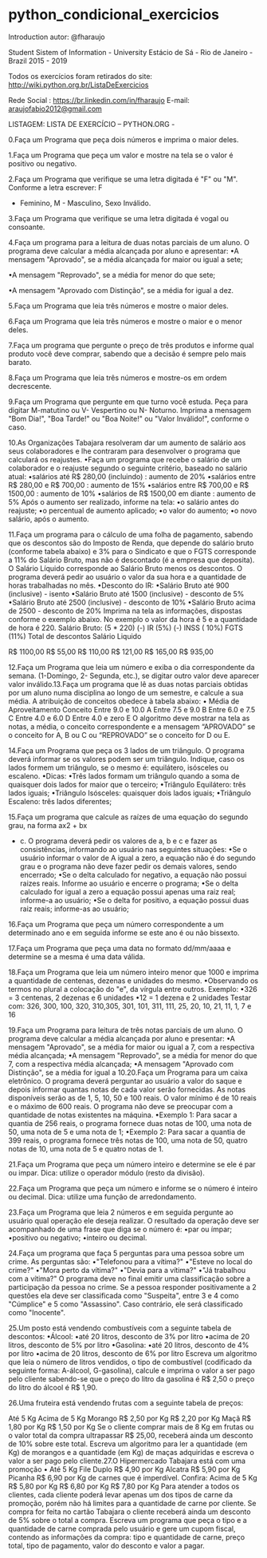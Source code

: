 # python_condicional_exercicios

Introduction autor: @fharaujo

Student Sistem of Information - University Estácio de Sá - Rio de Janeiro - Brazil 2015 - 2019

Todos os exercícios foram retirados do site: http://wiki.python.org.br/ListaDeExercicios

Rede Social : https://br.linkedin.com/in/fharaujo E-mail: araujofabio2012@gmail.com


LISTAGEM:
LISTA DE EXERCÍCIO – PYTHON.ORG - 

0.Faça um Programa que peça dois números e imprima o maior deles.

1.Faça um Programa que peça um valor e mostre na tela se o valor é positivo ou negativo.

2.Faça um Programa que verifique se uma letra digitada é "F" ou "M". Conforme a letra escrever: F
- Feminino, M - Masculino, Sexo Inválido.

3.Faça um Programa que verifique se uma letra digitada é vogal ou consoante.

4.Faça um programa para a leitura de duas notas parciais de um aluno. O programa deve calcular
a média alcançada por aluno e apresentar:
•A mensagem "Aprovado", se a média alcançada for maior ou igual a sete;

•A mensagem "Reprovado", se a média for menor do que sete;

•A mensagem "Aprovado com Distinção", se a média for igual a dez.

5.Faça um Programa que leia três números e mostre o maior deles.

6.Faça um Programa que leia três números e mostre o maior e o menor deles.

7.Faça um programa que pergunte o preço de três produtos e informe qual produto você deve
comprar, sabendo que a decisão é sempre pelo mais barato.

8.Faça um Programa que leia três números e mostre-os em ordem decrescente.

9.Faça um Programa que pergunte em que turno você estuda. Peça para digitar M-matutino ou V-
Vespertino ou N- Noturno. Imprima a mensagem "Bom Dia!", "Boa Tarde!" ou "Boa Noite!" ou
"Valor Inválido!", conforme o caso.

10.As Organizações Tabajara resolveram dar um aumento de salário aos seus colaboradores e lhe
contraram para desenvolver o programa que calculará os reajustes.
•Faça um programa que recebe o salário de um colaborador e o reajuste segundo o
seguinte critério, baseado no salário atual:
•salários até R$ 280,00 (incluindo) : aumento de 20%
•salários entre R$ 280,00 e R$ 700,00 : aumento de 15%
•salários entre R$ 700,00 e R$ 1500,00 : aumento de 10%
•salários de R$ 1500,00 em diante : aumento de 5% Após o aumento ser realizado,
informe na tela:
•o salário antes do reajuste;
•o percentual de aumento aplicado;
•o valor do aumento;
•o novo salário, após o aumento.

11.Faça um programa para o cálculo de uma folha de pagamento, sabendo que os descontos são
do Imposto de Renda, que depende do salário bruto (conforme tabela abaixo) e 3% para o
Sindicato e que o FGTS corresponde a 11% do Salário Bruto, mas não é descontado (é a empresa
que deposita). O Salário Líquido corresponde ao Salário Bruto menos os descontos. O programa
deverá pedir ao usuário o valor da sua hora e a quantidade de horas trabalhadas no mês.
•Desconto do IR:
•Salário Bruto até 900 (inclusive) - isento
•Salário Bruto até 1500 (inclusive) - desconto de 5%
•Salário Bruto até 2500 (inclusive) - desconto de 10%
•Salário Bruto acima de 2500 - desconto de 20% Imprima na tela as informações,
dispostas conforme o exemplo abaixo. No exemplo o valor da hora é 5 e a quantidade de
hora é 220.
Salário Bruto: (5 * 220)
(-) IR (5%)
(-) INSS ( 10%)
FGTS (11%)
Total de descontos
Salário Liquido

R$ 1100,00
R$
55,00
R$ 110,00
R$ 121,00
R$ 165,00
R$ 935,00


12.Faça um Programa que leia um número e exiba o dia correspondente da semana. (1-Domingo,
2- Segunda, etc.), se digitar outro valor deve aparecer valor inválido.13.Faça um programa que lê as duas notas parciais obtidas por um aluno numa disciplina ao
longo de um semestre, e calcule a sua média. A atribuição de conceitos obedece à tabela abaixo:
• Média de Aproveitamento Conceito
Entre 9.0 e 10.0
A
Entre 7.5 e 9.0
B
Entre 6.0 e 7.5
C
Entre 4.0 e 6.0
D
Entre 4.0 e zero
E
O algoritmo deve mostrar na tela as notas, a média, o conceito correspondente e a
mensagem “APROVADO” se o conceito for A, B ou C ou “REPROVADO” se o conceito for D
ou E.

14.Faça um Programa que peça os 3 lados de um triângulo. O programa deverá informar se os
valores podem ser um triângulo. Indique, caso os lados formem um triângulo, se o mesmo é:
equilátero, isósceles ou escaleno.
•Dicas:
•Três lados formam um triângulo quando a soma de quaisquer dois lados for maior que o
terceiro;
•Triângulo Equilátero: três lados iguais;
•Triângulo Isósceles: quaisquer dois lados iguais;
•Triângulo Escaleno: três lados diferentes;

15.Faça um programa que calcule as raízes de uma equação do segundo grau, na forma ax2 + bx
+ c. O programa deverá pedir os valores de a, b e c e fazer as consistências, informando ao
usuário nas seguintes situações:
•Se o usuário informar o valor de A igual a zero, a equação não é do segundo grau e o
programa não deve fazer pedir os demais valores, sendo encerrado;
•Se o delta calculado for negativo, a equação não possui raizes reais. Informe ao usuário e
encerre o programa;
•Se o delta calculado for igual a zero a equação possui apenas uma raiz real; informe-a ao
usuário;
•Se o delta for positivo, a equação possui duas raiz reais; informe-as ao usuário;

16.Faça um Programa que peça um número correspondente a um determinado ano e em seguida
informe se este ano é ou não bissexto.

17.Faça um Programa que peça uma data no formato dd/mm/aaaa e determine se a mesma é
uma data válida.

18.Faça um Programa que leia um número inteiro menor que 1000 e imprima a quantidade de
centenas, dezenas e unidades do mesmo.
•Observando os termos no plural a colocação do "e", da vírgula entre outros. Exemplo:
•326 = 3 centenas, 2 dezenas e 6 unidades
•12 = 1 dezena e 2 unidades Testar com: 326, 300, 100, 320, 310,305, 301, 101, 311, 111,
25, 20, 10, 21, 11, 1, 7 e 16

19.Faça um Programa para leitura de três notas parciais de um aluno. O programa deve calcular a
média alcançada por aluno e presentar:
•A mensagem "Aprovado", se a média for maior ou igual a 7, com a respectiva média
alcançada;
•A mensagem "Reprovado", se a média for menor do que 7, com a respectiva média
alcançada;
•A mensagem "Aprovado com Distinção", se a média for igual a 10.20.Faça um Programa para um caixa eletrônico. O programa deverá perguntar ao usuário a valor
do saque e depois informar quantas notas de cada valor serão fornecidas. As notas disponíveis
serão as de 1, 5, 10, 50 e 100 reais. O valor mínimo é de 10 reais e o máximo de 600 reais. O
programa não deve se preocupar com a quantidade de notas existentes na máquina.
•Exemplo 1: Para sacar a quantia de 256 reais, o programa fornece duas notas de 100,
uma nota de 50, uma nota de 5 e uma nota de 1;
•Exemplo 2: Para sacar a quantia de 399 reais, o programa fornece três notas de 100, uma
nota de 50, quatro notas de 10, uma nota de 5 e quatro notas de 1.

21.Faça um Programa que peça um número inteiro e determine se ele é par ou impar. Dica: utilize
o operador módulo (resto da divisão).

22.Faça um Programa que peça um número e informe se o número é inteiro ou decimal. Dica:
utilize uma função de arredondamento.

23.Faça um Programa que leia 2 números e em seguida pergunte ao usuário qual operação ele
deseja realizar. O resultado da operação deve ser acompanhado de uma frase que diga se o
número é:
•par ou ímpar;
•positivo ou negativo;
•inteiro ou decimal.

24.Faça um programa que faça 5 perguntas para uma pessoa sobre um crime. As perguntas são:
•"Telefonou para a vítima?"
•"Esteve no local do crime?"
•"Mora perto da vítima?"
•"Devia para a vítima?"
•"Já trabalhou com a vítima?" O programa deve no final emitir uma classificação sobre a
participação da pessoa no crime. Se a pessoa responder positivamente a 2 questões ela
deve ser classificada como "Suspeita", entre 3 e 4 como "Cúmplice" e 5 como "Assassino".
Caso contrário, ele será classificado como "Inocente".

25.Um posto está vendendo combustíveis com a seguinte tabela de descontos:
•Álcool:
•até 20 litros, desconto de 3% por litro
•acima de 20 litros, desconto de 5% por litro
•Gasolina:
•até 20 litros, desconto de 4% por litro
•acima de 20 litros, desconto de 6% por litro Escreva um algoritmo que leia o número de
litros vendidos, o tipo de combustível (codificado da seguinte forma: A-álcool, G-gasolina),
calcule e imprima o valor a ser pago pelo cliente sabendo-se que o preço do litro da
gasolina é R$ 2,50 o preço do litro do álcool é R$ 1,90.

26.Uma fruteira está vendendo frutas com a seguinte tabela de preços:

Até 5 Kg
Acima de 5 Kg
Morango
R$ 2,50 por Kg
R$ 2,20 por Kg
Maçã
R$ 1,80 por Kg
R$ 1,50 por Kg
Se o cliente comprar mais de 8 Kg em frutas ou o valor total da compra ultrapassar R$
25,00, receberá ainda um desconto de 10% sobre este total. Escreva um algoritmo para
ler a quantidade (em Kg) de morangos e a quantidade (em Kg) de maças adquiridas e
escreva
o
valor
a
ser
pago
pelo
cliente.27.O Hipermercado Tabajara está com uma promoção
•
Até 5 Kg
File Duplo
R$ 4,90 por Kg
Alcatra
R$ 5,90 por Kg
Picanha
R$ 6,90 por Kg
de carnes que é imperdível. Confira:
Acima de 5 Kg
R$ 5,80 por Kg
R$ 6,80 por Kg
R$ 7,80 por Kg
Para atender a todos os clientes, cada cliente poderá levar apenas um dos tipos de carne
da promoção, porém não há limites para a quantidade de carne por cliente. Se compra for
feita no cartão Tabajara o cliente receberá ainda um desconto de 5% sobre o total a
compra. Escreva um programa que peça o tipo e a quantidade de carne comprada pelo
usuário e gere um cupom fiscal, contendo as informações da compra: tipo e quantidade
de carne, preço total, tipo de pagamento, valor do desconto e valor a pagar.